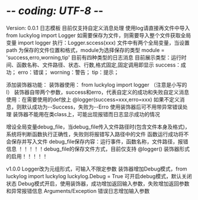 # -*- coding: UTF-8 -*-
Version: 0.0.1
日志模板
目前仅支持自定义消息处理
使用log请直接再文件中导入  from luckylog import Logger
如需要保存为文件，则需要导入整个文件获取全局变量  import logger
执行：Logger.sccess(xxx)
文件中有两个全局变量，当设置 path 为保存的文件位置和格式，module为选择保存的类型
module = 'success,erro,worning,tip' 目前有四种类型的日志消息
目前展示类型：运行时间、函数名称、文件路径、状态、行数,格式固定,固定调用即显示
success：成功； erro：错误； worning：警告； tip：提示；

添加装饰器功能：
装饰器使用： from luckylog import logger  （注意是小写的l）
装饰器自带两个参数，success和erro，代表自定义的成功和失败自定义消息
使用：在需要使用的def放上  @logger(success=xxx,erro=xxx)
如果不定义消息，则默认成功为--Success，失败为--Erro
使用装饰器后可不用带异常错误处理
装饰器不能用在类class上，可能出现报错而日志显示成功的情况

增设全局变量debug_file，当debug_file传入文件路径时(包含文件本身及格式)，系统将判断函数执行正确性，失败则将报错写入路径中的文件
函数运行成功将不会保存并写入文件
debug_file保存内容：运行事件，函数名称，文件路径，报错信息
！！！！！debug_file的保存文件方式，目前仅支持 @logger() 装饰器形式的启用！！！！！

v1.0.0
Logger改为元组形式，可输入不限定参数
装饰器增加Debug模式，from luckylog import luckylog
luckylog.Debug = True   可开启debug模式，默认关闭状态
Debug模式开启，使用装饰器，成功增加返回输入参数，失败增加返回参数和异常报错信息   Arguments/Exception
错误日志增加输入参数
